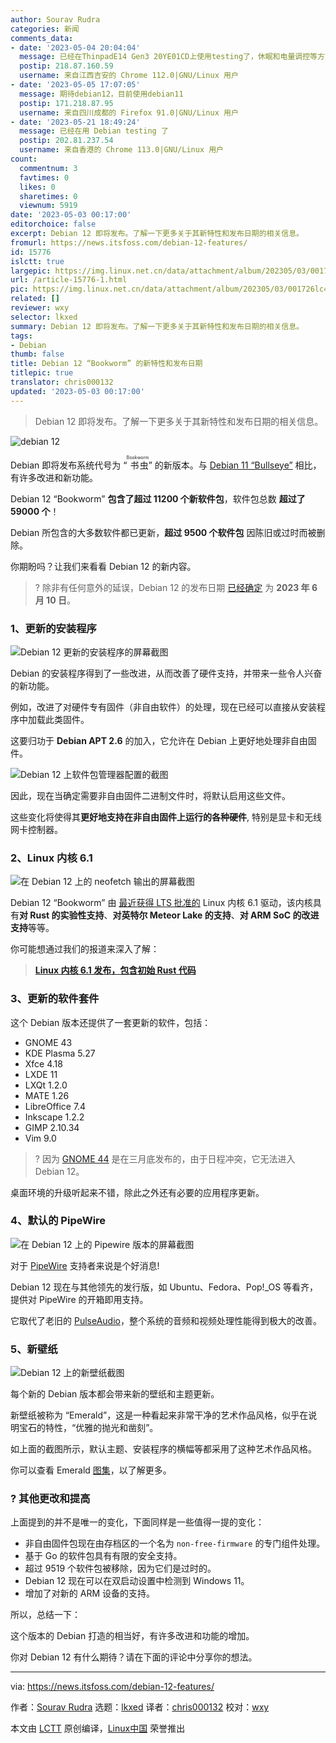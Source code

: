 ```yaml
---
author: Sourav Rudra
categories: 新闻
comments_data:
- date: '2023-05-04 20:04:04'
  message: 已经在ThinpadE14 Gen3 20YE01CD上使用testing了，休眠和电量调控等方面比debian11有明显进步。
  postip: 218.87.160.59
  username: 来自江西吉安的 Chrome 112.0|GNU/Linux 用户
- date: '2023-05-05 17:07:05'
  message: 期待debian12，目前使用debian11
  postip: 171.218.87.95
  username: 来自四川成都的 Firefox 91.0|GNU/Linux 用户
- date: '2023-05-21 18:49:24'
  message: 已经在用 Debian testing 了
  postip: 202.81.237.54
  username: 来自香港的 Chrome 113.0|GNU/Linux 用户
count:
  commentnum: 3
  favtimes: 0
  likes: 0
  sharetimes: 0
  viewnum: 5919
date: '2023-05-03 00:17:00'
editorchoice: false
excerpt: Debian 12 即将发布。了解一下更多关于其新特性和发布日期的相关信息。
fromurl: https://news.itsfoss.com/debian-12-features/
id: 15776
islctt: true
largepic: https://img.linux.net.cn/data/attachment/album/202305/03/001726lc4jc0h80cijjcd6.png
url: /article-15776-1.html
pic: https://img.linux.net.cn/data/attachment/album/202305/03/001726lc4jc0h80cijjcd6.png.thumb.jpg
related: []
reviewer: wxy
selector: lkxed
summary: Debian 12 即将发布。了解一下更多关于其新特性和发布日期的相关信息。
tags:
- Debian
thumb: false
title: Debian 12 “Bookworm” 的新特性和发布日期
titlepic: true
translator: chris000132
updated: '2023-05-03 00:17:00'
---
```



> 
> Debian 12 即将发布。了解一下更多关于其新特性和发布日期的相关信息。
> 
> 
> 


![debian 12](https://img.linux.net.cn/data/attachment/album/202305/03/001726lc4jc0h80cijjcd6.png)


Debian 即将发布系统代号为 “<ruby> 书虫 <rt>  Bookworm </rt></ruby>” 的新版本。与 [Debian 11 “Bullseye”](https://news.itsfoss.com/debian-11-feature/) 相比，有许多改进和新功能。


Debian 12 “Bookworm” **包含了超过 11200 个新软件包**，软件包总数 **超过了 59000 个**！


Debian 所包含的大多数软件都已更新，**超过 9500 个软件包** 因陈旧或过时而被删除。


你期盼吗？让我们来看看 Debian 12 的新内容。



> 
> ? 除非有任何意外的延误，Debian 12 的发布日期 [已经确定](https://lists.debian.org/debian-devel-announce/2023/04/msg00007.html?ref=news.itsfoss.com) 为 **2023 年 6 月 10 日**。
> 
> 
> 


### 1、更新的安装程序


![Debian 12 更新的安装程序的屏幕截图](https://img.linux.net.cn/data/attachment/album/202305/03/001726vjyrpepyjmhp6zem.png)


Debian 的安装程序得到了一些改进，从而改善了硬件支持，并带来一些令人兴奋的新功能。


例如，改进了对硬件专有固件（非自由软件）的处理，现在已经可以直接从安装程序中加载此类固件。


这要归功于 **Debian APT 2.6** 的加入，它允许在 Debian 上更好地处理非自由固件。


![Debian 12 上软件包管理器配置的截图](https://img.linux.net.cn/data/attachment/album/202305/03/001727suhs84zd7rd9rm44.png)


因此，现在当确定需要非自由固件二进制文件时，将默认启用这些文件。


这些变化将使得其**更好地支持在非自由固件上运行的各种硬件**, 特别是显卡和无线网卡控制器。


### 2、Linux 内核 6.1


![在 Debian 12 上的 neofetch 输出的屏幕截图](https://img.linux.net.cn/data/attachment/album/202305/03/001728of8tvbi6ftiz65xb.png)


Debian 12 “Bookworm” 由 [最近获得 LTS 批准的](https://news.itsfoss.com/linux-kernel-6-1-is-now-an-lts-version/) Linux 内核 6.1 驱动，该内核具有**对 Rust 的实验性支持**、**对英特尔 Meteor Lake 的支持**、**对 ARM SoC 的改进支持**等等。


你可能想通过我们的报道来深入了解：



> 
> **[Linux 内核 6.1 发布，包含初始 Rust 代码](https://news.itsfoss.com/linux-kernel-6-1-release/)**
> 
> 
> 


### 3、更新的软件套件


这个 Debian 版本还提供了一套更新的软件，包括：


* GNOME 43
* KDE Plasma 5.27
* Xfce 4.18
* LXDE 11
* LXQt 1.2.0
* MATE 1.26
* LibreOffice 7.4
* Inkscape 1.2.2
* GIMP 2.10.34
* Vim 9.0



> 
> ? 因为 [GNOME 44](https://news.itsfoss.com/gnome-44-release/) 是在三月底发布的，由于日程冲突，它无法进入 Debian 12。
> 
> 
> 


桌面环境的升级听起来不错，除此之外还有必要的应用程序更新。


### 4、默认的 PipeWire


![在 Debian 12 上的 Pipewire 版本的屏幕截图](https://img.linux.net.cn/data/attachment/album/202305/03/001728hz78wc0ddxrvshvs.png)


对于 [PipeWire](https://pipewire.org/?ref=news.itsfoss.com) 支持者来说是个好消息!


Debian 12 现在与其他领先的发行版，如 Ubuntu、Fedora、Pop!\_OS 等看齐，提供对 PipeWire 的开箱即用支持。


它取代了老旧的 [PulseAudio](https://en.wikipedia.org/wiki/PulseAudio?ref=news.itsfoss.com)，整个系统的音频和视频处理性能得到极大的改善。


### 5、新壁纸


![Debian 12 上的新壁纸截图](https://img.linux.net.cn/data/attachment/album/202305/03/001729zqzhypgv4zgoqvgq.png)


每个新的 Debian 版本都会带来新的壁纸和主题更新。


新壁纸被称为 “Emerald”，这是一种看起来非常干净的艺术作品风格，似乎在说明宝石的特性，“优雅的抛光和凿刻”。


如上面的截图所示，默认主题、安装程序的横幅等都采用了这种艺术作品风格。


你可以查看 Emerald [图集](https://wiki.debian.org/DebianArt/Themes/Emerald?ref=news.itsfoss.com)，以了解更多。


### ?️ 其他更改和提高


上面提到的并不是唯一的变化，下面同样是一些值得一提的变化：


* 非自由固件包现在由存档区的一个名为 `non-free-firmware` 的专门组件处理。
* 基于 Go 的软件包具有有限的安全支持。
* 超过 9519 个软件包被移除，因为它们是过时的。
* Debian 12 现在可以在双启动设置中检测到 Windows 11。
* 增加了对新的 ARM 设备的支持。


所以，总结一下：


这个版本的 Debian 打造的相当好，有许多改进和功能的增加。


你对 Debian 12 有什么期待？请在下面的评论中分享你的想法。




---


via: <https://news.itsfoss.com/debian-12-features/>


作者：[Sourav Rudra](https://news.itsfoss.com/author/sourav/) 选题：[lkxed](https://github.com/lkxed/) 译者：[chris000132](https://github.com/chris000132) 校对：[wxy](https://github.com/wxy)


本文由 [LCTT](https://github.com/LCTT/TranslateProject) 原创编译，[Linux中国](https://linux.cn/) 荣誉推出
